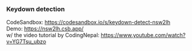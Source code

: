 ### Keydown detection
CodeSandbox: https://codesandbox.io/s/keydown-detect-nsw2lh <br/>
Demo: https://nsw2lh.csb.app/ <br/>
w/ the video tutorial by CodingNepal: https://www.youtube.com/watch?v=YG7Tsu_ubzo
